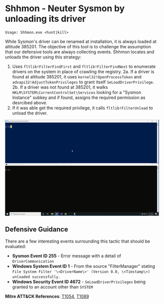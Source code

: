 # Shhmon - Neuter Sysmon by unloading its driver
```
Usage: Shhmon.exe <hunt|kill>
```

While Sysmon's driver can be renamed at installation, it is always loaded at altitude 385201. The objective of this tool is to challenge the assumption that our defensive tools are always collecting events. Shhmon locates and unloads the driver using this strategy:

1. Uses `fltlib!FilterFindFirst` and `fltlib!FilterFindNext` to enumerate drivers on the system in place of crawling the registry.
2a. If a driver is found at altitude 385201, it uses `kernel32!OpenProcessToken` and `advapi32!AdjustTokenPrivileges` to grant itself `SeLoadDriverPrivilege`.
2b. If a driver was not found at 385201, it walks `HKLM\SYSTEM\CurrentControlSet\Services` looking for a "Sysmon Instance" subkey and if found, assigns the required permission as desrcibed above.
3. If it was able get the required privilege, it calls `fltlib!FilterUnload` to unload the driver.

![](ShhmonDemo.gif)

## Defensive Guidance
There are a few interesting events surrounding this tactic that should be evaluated:
- **Sysmon Event ID 255** - Error message with a detail of `DriverCommunication`
- **Windows System Event ID 1** - From the source "FilterManager" stating `File System Filter '\<DriverName\>' (Version 0.0, \<Timstamp\>) unloaded successfully.`
- **Windows Security Event ID 4672** - `SeLoadDriverPrivileges` being granted to an account other than `SYSTEM`

**Mitre ATT&CK References**: [T1054](https://attack.mitre.org/techniques/T1054/), [T1089](https://attack.mitre.org/techniques/T1089/)
